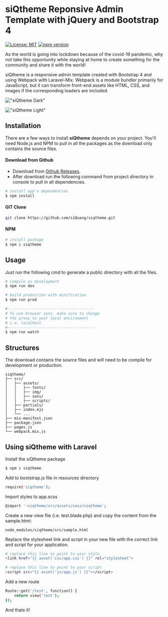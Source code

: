 # siQtheme Reponsive Admin Template with jQuery and Bootstrap 4

[![License: MIT](https://img.shields.io/badge/License-MIT-green.svg)](https://opensource.org/licenses/MIT)
[![npm version](https://img.shields.io/npm/v/siqtheme/latest.svg)](https://www.npmjs.com/package/siqtheme)

As the world is going into lockdown because of the covid-19 pandemic, why not take this opportunity while staying at home to create something for the community and share it with the world!

siQtheme is a responsive admin template created with Bootstrap 4 and using Webpack with Laravel-Mix. Webpack is a module bundler primarily for JavaScript, but it can transform front-end assets like HTML, CSS, and images if the corresponding loaders are included.

!["siQtheme Dark"](https://siqtheme.3msquare.com/assets/img/siqtheme_dark.png "siQtheme Dark")

!["siQtheme Light"](https://siqtheme.3msquare.com/assets/img/siqtheme_light.png "siQtheme Light")

## Installation

There are a few ways to install **siQtheme** depends on your project. You'll need Node.js and NPM to pull in all the packages as the download only contains the source files.

#### Download from Github

- Download from [Github Releases](https://github.com/siQuang/siqtheme/releases).
- After download run the following command from project directory in console to pull in all dependencies.

``` bash
# install app's dependencies
$ npm install
```

#### GIT Clone

``` bash
git clone https://github.com/siQuang/siqtheme.git
```

#### NPM

``` bash
# install package
$ npm i siqtheme
```

## Usage

Just run the following cmd to generate a public directory with all the files.

``` bash
# compile as development
$ npm run dev

# build production with minification
$ npm run prod

#---------------------------------------
# To use browser sync, make sure to change
# the proxy to your local environment
# i.e. localhost
#---------------------------------------
$ npm run watch
```

## Structures

The download contains the source files and will need to be compile for development or production.

```
siqtheme/
├── src/
│   ├── assets/
│   │   ├── fonts/
│   │   ├── img/
│   │   ├── sass/
│   │   ├── scripts/
│   ├── partials/
│   ├── index.ejs
│   └── ...
├── mix-manifest.json
├── package.json
├── pages.js
└── webpack.mix.js
```
## Using siQtheme with Laravel

Install the siQtheme package

``` bash
$ npm i siqtheme
```

Add to bootstrap.js file in resources directory

``` bash
require('siqtheme');
```

Import styles to app.scss

``` bash
@import '~siqtheme/src/assets/sass/siqtheme';
```

Create a new view file (i.e. test.blade.php) and copy the content from the sample.html:

```
node_modules/siqtheme/src/sample.html
```

Replace the stylesheet link and script in your new file with the correct link and script for your application.

``` bash
# replace this line to point to your style
<link href="{{ asset('css/app.css') }}" rel="stylesheet">

# replace this line to point to your script
<script src="{{ asset('js/app.js') }}"></script>
```

Add a new route

``` bash
Route::get('/test', function() {
	return view('test');
});
```
And thats it!